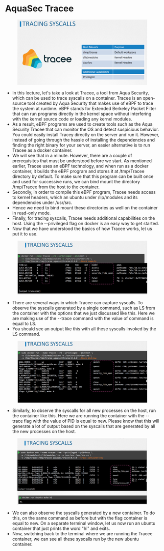 # AquaSec Tracee

<figure><img src="../.gitbook/assets/image (9) (1).png" alt=""><figcaption></figcaption></figure>

* In this lecture, let's take a look at Tracee, a tool from Aqua Security, which can be used to trace syscalls on a container. Tracee is an open-source tool created by Aqua Security that makes use of eBPF to trace the system at runtime. eBPF stands for Extended Berkeley Packet Filter that can run programs directly in the kernel space without interfering with the kernel source code or loading any kernel modules.
* As a result, eBPF programs are used to create tools such as the Aqua Security Tracee that can monitor the OS and detect suspicious behavior. You could easily install Tracey directly on the server and run it. However, instead of going through the hassle of installing the dependencies and finding the right binary for your server, an easier alternative is to run Tracee as a docker container.
* We will see that in a minute. However, there are a couple of prerequisites that must be understood before we start. As mentioned earlier, Tracee uses an eBPF technology, and when run as a docker container, it builds the eBPF program and stores it at /tmp/Tracee directory by default. To make sure that this program can be built once and used for successive runs, we can bind mount the directory /tmp/Tracee from the host to the container.
* Secondly, in order to compile this eBPF program, Tracee needs access to kernel headers, which an ubuntu under /lip/modules and its dependencies under /usr/src.
* Hence we need to bind mount these directories as well on the container in read-only mode.
* Finally, for tracing syscalls, Tracee needs additional capabilities on the host. Using the --privileged flag on docker is an easy way to get started.
* Now that we have understood the basics of how Tracee works, let us put it to use.

<figure><img src="../.gitbook/assets/image (10) (1).png" alt=""><figcaption></figcaption></figure>

* There are several ways in which Tracee can capture syscalls. To observe the syscalls generated by a single command, such as LS from the container with the options that we just discussed like this. Here we are making use of the --trace command with the value of command is equal to LS.
* You should see an output like this with all these syscalls invoked by the LS command.

<figure><img src="../.gitbook/assets/image (11) (1).png" alt=""><figcaption></figcaption></figure>

* Similarly, to observe the syscalls for all new processes on the host, run the container like this. Here we are running the container with the --trace flag with the value of PID is equal to new. Please know that this will generate a lot of output based on the syscalls that are generated by all the new processes on the host.

<figure><img src="../.gitbook/assets/image (12) (1).png" alt=""><figcaption></figcaption></figure>

* We can also observe the syscalls generated by a new container. To do this, on the same command as before but with the flag container is equal to new. On a separate terminal window, let us now run an ubuntu container that just prints the word "hi" and exits.&#x20;
* Now, switching back to the terminal where we are running the Tracee container, we can see all these syscalls run by the new ubuntu container.
